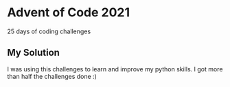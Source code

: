 Advent of Code 2021
==========

25 days of coding challenges

My Solution
-------
I was using this challenges to learn and improve my python skills. I got more than half the challenges done :)